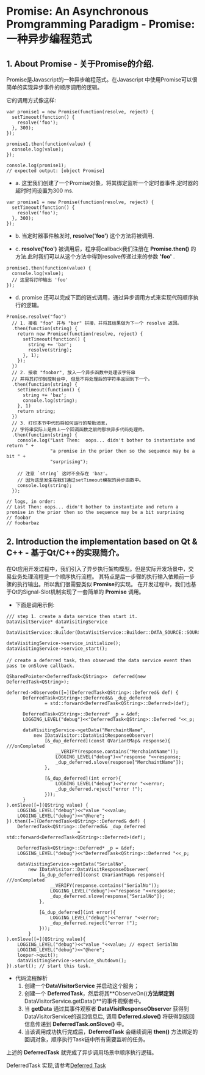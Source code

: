 # Promise: An Asynchronous Promgramming Paradigm - Promise:一种异步编程范式 

## 1. About Promise - 关于Promise的介绍.

Promise是Javascript的一种异步编程范式。在Javascript 中使用Promise可以很简单的实现异步事件的顺序调用的逻辑。

它的调用方式像这样:
```
var promise1 = new Promise(function(resolve, reject) {
  setTimeout(function() {
    resolve('foo');
  }, 300);
});

promise1.then(function(value) {
  console.log(value);
});

console.log(promise1);
// expected output: [object Promise]
```

* a. 这里我们创建了一个Promise对象，将其绑定监听一个定时器事件,定时器的超时时间设置为300 ms.
```
var promise1 = new Promise(function(resolve, reject) {
  setTimeout(function() {
    resolve('foo');
  }, 300);
});
```

* b. 当定时器事件触发时, **resolve('foo')** 这个方法将被调用.

* c. **resolve('foo')** 被调用后，程序将callback我们注册在 **Promise.then()** 的方法.此时我们可以从这个方法中得到resolve传递过来的参数 **'foo'** .

```
promise1.then(function(value) {
  console.log(value);
  // 这里将打印输出 'foo'
});
```
* d. promise 还可以完成下面的链式调用，通过异步调用方式来实现代码顺序执行的逻辑。
```
Promise.resolve("foo")
  // 1. 接收 "foo" 并与 "bar" 拼接，并将其结果做为下一个 resolve 返回。
  .then(function(string) {
    return new Promise(function(resolve, reject) {
      setTimeout(function() {
        string += 'bar';
        resolve(string);
      }, 1);
    });
  })
  // 2. 接收 "foobar", 放入一个异步函数中处理该字符串
  // 并将其打印到控制台中, 但是不将处理后的字符串返回到下一个。
  .then(function(string) {
    setTimeout(function() {
      string += 'baz';
      console.log(string);
    }, 1)
    return string;
  })
  // 3. 打印本节中代码将如何运行的帮助消息，
  // 字符串实际上是由上一个回调函数之前的那块异步代码处理的。
  .then(function(string) {
    console.log("Last Then:  oops... didn't bother to instantiate and return " +
                "a promise in the prior then so the sequence may be a bit " +
                "surprising");

    // 注意 `string` 这时不会存在 'baz'。
    // 因为这是发生在我们通过setTimeout模拟的异步函数中。
    console.log(string);
  });

// logs, in order:
// Last Then: oops... didn't bother to instantiate and return a promise in the prior then so the sequence may be a bit surprising
// foobar
// foobarbaz
```

## 2. Introduction the implementation based on Qt & C++ - 基于Qt/C++的实现简介。

在Qt应用开发过程中，我们引入了异步执行架构模型。但是实际开发场景中，交易业务处理流程是一个顺序执行流程。
其特点是后一步骤的执行输入依赖前一步骤的执行输出。所以我们很需要类似 **Promise**的实现。
在开发过程中，我们也基于Qt的Signal-Slot机制实现了一套简单的 **Promise** 调用。

* 下面是调用示例:

```
/// step 1. create a data service then start it.
DataVisitService* dataVisitingService 
                    = DataVisitService::Builder(DataVisitService::Builder::DATA_SOURCE::SOURCE_FROME_DATABASE).building();

dataVisitingService->service_initialize();
dataVisitingService->service_start();

// create a deferred task，then observed the data service event then pass to onSlove callback.

QSharedPointer<DeferredTask<QString>>  deferred(new DeferredTask<QString>);

deferred->ObserveOn([=](DeferredTask<QString>::Deferred& def) {
      DeferredTask<QString>::Deferred&& _dup_deferred
              = std::forward<DeferredTask<QString>::Deferred>(def);

      DeferredTask<QString>::Deferred* _p = &def;
      LOGGING_LEVEL("debug")<<"DeferredTask<QString>::Deferred "<<_p;

      dataVisitingService->getData("MerchaintName",
          new IDataVisitor::DataVisitResponseObserver(
              [&_dup_deferred](const QVariantMap& response){ ///onCompleted
                  __VERIFY(response.contains("MerchaintName"));
                  LOGGING_LEVEL("debug")<<"response "<<response;
                  _dup_deferred.slove(response["MerchaintName"]);
              },

              [&_dup_deferred](int error){
                  LOGGING_LEVEL("debug")<<"error "<<error;
                  _dup_deferred.reject("error !");
              }));
      }
).onSlove([=](QString value) {
    LOGGING_LEVEL("debug")<<"value "<<value;
    LOGGING_LEVEL("debug")<<"@here";
}).then([=](DeferredTask<QString>::Deferred& def) {
    DeferredTask<QString>::Deferred&& _dup_deferred
                          = std::forward<DeferredTask<QString>::Deferred>(def);

    DeferredTask<QString>::Deferred* _p = &def;
    LOGGING_LEVEL("debug")<<"DeferredTask<QString>::Deferred "<<_p;

    dataVisitingService->getData("SerialNo",
        new IDataVisitor::DataVisitResponseObserver(
            [&_dup_deferred](const QVariantMap& response){ ///onCompleted
                __VERIFY(response.contains("SerialNo"));
                LOGGING_LEVEL("debug")<<"response "<<response;
                _dup_deferred.slove(response["SerialNo"]);
            },

            [&_dup_deferred](int error){
                LOGGING_LEVEL("debug")<<"error "<<error;
                _dup_deferred.reject("error !");
            }));
        }
).onSlove([=](QString value){
    LOGGING_LEVEL("debug")<<"value "<<value; // expect SerialNo
    LOGGING_LEVEL("debug")<<"@here";
    looper->quit();
    dataVisitingService->service_shutdown();
}).start(); // start this task. 
```
* 代码流程解析
  1. 创建一个**DataVisitorService** 并启动这个服务；
  2. 创建一个 **DeferredTask**，然后将其**ObserveOn()**方法绑定到**DataVisitorService.getData()**的事件观察者中。
  3. 当 **getData** 通过其事件观察者 **DataVisitResponseObserver** 获得到DataVisitorService的返回信息后,
     调用 **Deferred.slove()** 将获得到返回信息传递到 **DeferredTask.onSlove()** 中。
  4. 当该调用成功执行完成后，**DeferredTask** 会继续调用 **then()** 方法绑定的回调对象，顺序执行Task链中所有需要监听的任务。

上述的 **DeferredTask** 就完成了异步调用场景中顺序执行逻辑。

DeferredTask 实现,请参考[Deferred Task](https://github.com/turbin/DeferredTask/blob/master/deferredtask.hpp)
